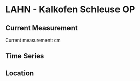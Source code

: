 # LAHN - Kalkofen Schleuse OP

## Current Measurement

Current measurement: <Value topic="rivers/pegel-online/LAHN/Kalkofen_Schleuse_OP/measurementValue"/> cm

## Time Series

<TimeSeries topic="rivers/pegel-online/LAHN/Kalkofen_Schleuse_OP/measurementValue" period="week" />

## Location

<WorldMap>
  <Marker lat="50.31407163841189" lon="7.896350124812479" labelTopic="rivers/pegel-online/LAHN/Kalkofen_Schleuse_OP" />
</WorldMap>
